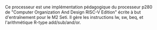 Ce processeur est une implémentation pédagogique du processeur p280 de "Computer Organization And Design RISC-V Edition" écrite à but d'entraînement pour le M2 Seti. Il gère les instructions lw, sw, beq, et l'arithmétique R-type add/sub/and/or.
